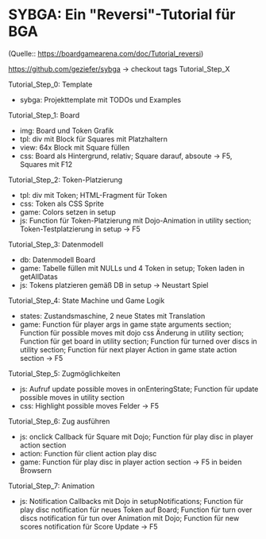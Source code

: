 # SYBGA: Ein "Reversi"-Tutorial für BGA
(Quelle:: https://boardgamearena.com/doc/Tutorial_reversi)

https://github.com/geziefer/sybga
-> checkout tags Tutorial_Step_X

Tutorial_Step_0: Template
- sybga:   Projekttemplate mit TODOs und Examples

Tutorial_Step_1: Board
- img:	   Board und Token Grafik
- tpl:     div mit Block für Squares mit Platzhaltern
- view:    64x Block mit Square füllen
- css:     Board als Hintergrund, relativ; 
           Square darauf, absoute 
-> F5, Squares mit F12

Tutorial_Step_2: Token-Platzierung
- tpl:     div mit Token; HTML-Fragment für Token
- css:     Token als CSS Sprite
- game:    Colors setzen in setup
- js:      Function für Token-Platzierung mit Dojo-Animation in utility section;
           Token-Testplatzierung in setup
-> F5

Tutorial_Step_3: Datenmodell
- db:      Datenmodell Board
- game:    Tabelle füllen mit NULLs und 4 Token in setup;
           Token laden in getAllDatas
- js:      Tokens platzieren gemäß DB in setup
-> Neustart Spiel

Tutorial_Step_4: State Machine und Game Logik
- states:  Zustandsmaschine, 2 neue States mit Translation
- game:    Function für player args in game state arguments section;
           Function für possible moves mit dojo css Änderung in utility section;
           Function für get board in utility section;
           Function für turned over discs in utility section;
           Function für next player Action in game state action section
-> F5

Tutorial_Step_5: Zugmöglichkeiten
- js:      Aufruf update possible moves in onEnteringState;
           Function für update possible moves in utility section
- css:     Highlight possible moves Felder
-> F5

Tutorial_Step_6: Zug ausführen
- js:     onclick Callback für Square mit Dojo;
          Function für play disc in player action section
- action: Function für client action play disc
- game:   Function für play disc in player action section
-> F5 in beiden Browsern

Tutorial_Step_7: Animation
- js:     Notification Callbacks mit Dojo in setupNotifications;
          Function für play disc notification für neues Token auf Board;
          Function für turn over discs notification für tun over Animation mit Dojo;
          Function für new scores notification für Score Update
-> F5

